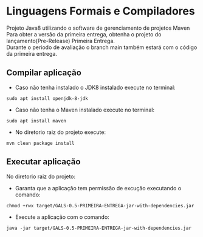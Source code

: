 # Linguagens Formais e Compiladores

Projeto Java8 utilizando o software de gerenciamento de projetos Maven
<br>
Para obter a versão da primeira entrega, obtenha o projeto do lançamento(Pre-Release) Primeira Entrega.
<br>
Durante o periodo de avaliação o branch main também estará com o código da primeira entrega.

## Compilar aplicação
- Caso não tenha instalado o JDK8 instalado execute no terminal:
```
sudo apt install openjdk-8-jdk
```
- Caso não tenha o Maven instalado execute no terminal:
```
sudo apt install maven
```
- No diretorio raiz do projeto execute:
```
mvn clean package install
```

## Executar aplicação 
No diretorio raiz do projeto:
- Garanta que a aplicação tem permissão de excução executando o comando:
```
chmod +rwx target/GALS-0.5-PRIMEIRA-ENTREGA-jar-with-dependencies.jar
```
- Execute a aplicação com o comando:
```
java -jar target/GALS-0.5-PRIMEIRA-ENTREGA-jar-with-dependencies.jar 
```
